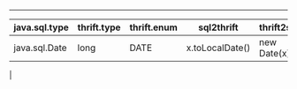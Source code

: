 -----------------------------------------

| java.sql.type | thrift.type | thrift.enum  | sql2thrift | thrift2sql       |
| ------------- | ----------  |--------------| ---------- |------------------|
| java.sql.Date | long        | DATE         | x.toLocalDate() | new Date(x) |
|
